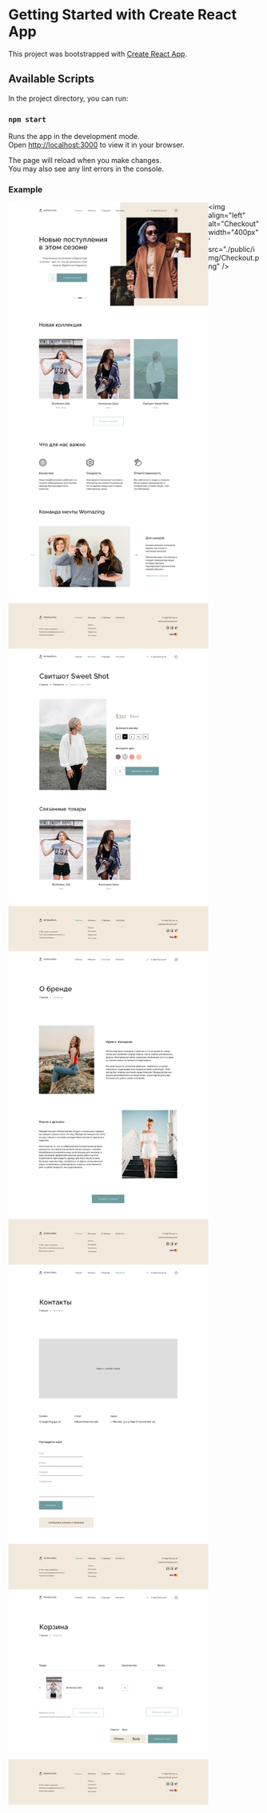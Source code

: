 # Getting Started with Create React App

This project was bootstrapped with [Create React App](https://github.com/facebook/create-react-app).

## Available Scripts

In the project directory, you can run:

### `npm start`

Runs the app in the development mode.\
Open [http://localhost:3000](http://localhost:3000) to view it in your browser.

The page will reload when you make changes.\
You may also see any lint errors in the console.

### Example

<img align="left"  alt="Home page" width="400px" 
 src="./public/img/Home.png" />
<img align="left" alt="Product" width="400px" 
 src="./public/img/product.png" />
<img align="left" alt="About brand" width="400px" 
 src="./public/img/About brand.png" />
<img align="left" alt="Contacts" width="400px" 
 src="./public/img/Contacts.png" />


<img align="left" alt="Cart" width="400px" 
 src="./public/img/Cart.png" />

<img align="left" alt="Checkout" width="400px" 
' src="./public/img/Checkout.png" />






